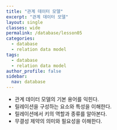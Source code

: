 ```yaml
---
title: "관계 데이터 모델"
excerpt: "관계 데이터 모델"
layout: single
classes: wide
permalink: /database/lesson05
categories:
  - database
  - relation data model
tags:
  - database
  - relation data model
author_profile: false
sidebar:
  nav: database
---
```


- 관계 데이터 모델의 기본 용어를 익힌다.
- 릴레이션을 구성하는 요소와 특성을 이해한다.
- 릴레이션에서 키의 역할과 종류를 알아본다.
- 무결성 제약의 의미와 필요성을 이해한다.
